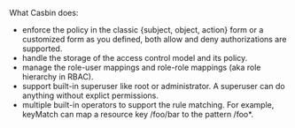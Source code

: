 What Casbin does:

* enforce the policy in the classic {subject, object, action} form or a customized form as you defined, both allow and deny authorizations are supported.
* handle the storage of the access control model and its policy.
* manage the role-user mappings and role-role mappings (aka role hierarchy in RBAC).
* support built-in superuser like root or administrator. A superuser can do anything without explict permissions.
* multiple built-in operators to support the rule matching. For example, keyMatch can map a resource key /foo/bar to the pattern /foo*.
